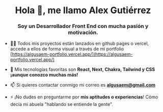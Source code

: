 <h1 align="center">Hola 👋, me llamo Alex Gutiérrez</h1>
<h3 align="center">Soy un Desarrollador Front End con mucha pasión y motivación.</h3>

- 👨‍💻 Todos mis proyectos están lanzados en github pages o vercel, accede a ellos de forma visual a través de mi portfolio [https://algusaem-portfolio.vercel.app/](https://algusaem-portfolio.vercel.app/)

- 💬 Mis tecnologías favoritas son **React, Next, Chakra, Tailwind y CSS ¡aunque conozco muchas más!**

- 📫 Si quieres contactar conmigo mi correo es **algusaem@gmail.com**

- ⚡ ¡No dudes en preguntarme por **mis aptitudes o experiencias**! Cómo decía mi abuela "hablando se entiende la gente".

<p align="left">
</p>
